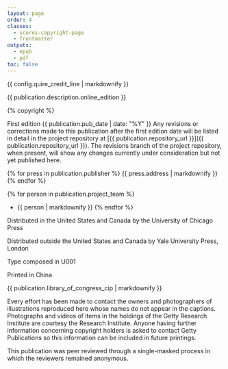 ```yaml
---
layout: page
order: 4
classes:
  - scores-copyright-page
  - frontmatter
outputs:
  - epub
  - pdf
toc: false
---
```


{{ config.quire_credit_line | markdownify }}

{{ publication.description.online_edition }}

{% copyright %}

First edition {{ publication.pub_date | date: "%Y" }}
Any revisions or corrections made to this publication after the first edition date will be listed in detail in the project repository at [{{ publication.repository_url }}]({{ publication.repository_url }}). The revisions branch of the project repository, when present, will show any changes currently under consideration but not yet published here.

<div class="publisher">

{% for press in publication.publisher %}
{{ press.address | markdownify }}
{% endfor %}

</div>
<div class="project-team">

{% for person in publication.project_team %}
- {{ person | markdownify }}
{% endfor %}

</div>
<div class="distribution">

Distributed in the United States and Canada by the University of Chicago Press

Distributed outside the United States and Canada by Yale University Press, London

Type composed in U001

Printed in China

</div>
<div class="cip-data">

{{ publication.library_of_congress_cip | markdownify }}

</div>
<div class="pub-info">

Every effort has been made to contact the owners and photographers of illustrations reproduced here whose names do not appear in the captions. Photographs and videos of items in the holdings of the Getty Research Institute are courtesy the Research Institute. Anyone having further information concerning copyright holders is asked to contact Getty Publications so this information can be included in future printings. 

This publication was peer reviewed through a single-masked process in which the reviewers remained anonymous.

</div>


